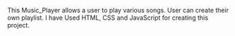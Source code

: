 This Music_Player allows a user to play various songs. User can create their own playlist. I have Used HTML, CSS and JavaScript for creating this project.
